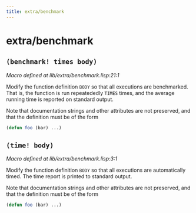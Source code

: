 ```yaml
---
title: extra/benchmark
---
```

# extra/benchmark
## `(benchmark! times body)`
*Macro defined at lib/extra/benchmark.lisp:21:1*

Modify the function definition `BODY` so that all executions are
benchmarked. That is, the function is run repeatededly `TIMES` times,
and the average running time is reported on standard output.

Note that documentation strings and other attributes are not
preserved, and that the definition must be of the form

```cl
(defun foo (bar) ...)
``` 

## `(time! body)`
*Macro defined at lib/extra/benchmark.lisp:3:1*

Modify the function definition `BODY` so that all executions are
automatically timed. The time report is printed to standard output.

Note that documentation strings and other attributes are not
preserved, and that the definition must be of the form

```cl
(defun foo (bar) ...)
``` 

